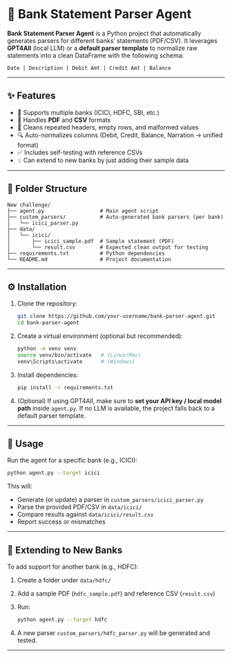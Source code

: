 # 🏦 Bank Statement Parser Agent

**Bank Statement Parser Agent** is a Python project that automatically generates parsers for different banks’ statements (PDF/CSV).
It leverages **GPT4All** (local LLM) or a **default parser template** to normalize raw statements into a clean DataFrame with the following schema:

`Date | Description | Debit Amt | Credit Amt | Balance`

---

## ✨ Features

* 🔄 Supports multiple banks (ICICI, HDFC, SBI, etc.)
* 📑 Handles **PDF** and **CSV** formats
* 🧹 Cleans repeated headers, empty rows, and malformed values
* 🔍 Auto-normalizes columns (Debit, Credit, Balance, Narration → unified format)
* ✅ Includes self-testing with reference CSVs
* 💡 Can extend to new banks by just adding their sample data

---

## 📂 Folder Structure

```plaintext
New challenge/
├── agent.py                  # Main agent script
├── custom_parsers/           # Auto-generated bank parsers (per bank)
│   └── icici_parser.py
├── data/
│   └── icici/
│       ├── icici_sample.pdf  # Sample statement (PDF)
│       └── result.csv        # Expected clean output for testing
├── requirements.txt          # Python dependencies
└── README.md                 # Project documentation
```

---

## ⚙️ Installation

1. Clone the repository:

   ```bash
   git clone https://github.com/your-username/bank-parser-agent.git
   cd bank-parser-agent
   ```

2. Create a virtual environment (optional but recommended):

   ```bash
   python -m venv venv
   source venv/bin/activate   # (Linux/Mac)
   venv\Scripts\activate      # (Windows)
   ```

3. Install dependencies:

   ```bash
   pip install -r requirements.txt
   ```

4. (Optional) If using GPT4All, make sure to **set your API key / local model path** inside `agent.py`.
   If no LLM is available, the project falls back to a default parser template.

---

## 🚀 Usage

Run the agent for a specific bank (e.g., ICICI):

```bash
python agent.py --target icici
```

This will:

* Generate (or update) a parser in `custom_parsers/icici_parser.py`
* Parse the provided PDF/CSV in `data/icici/`
* Compare results against `data/icici/result.csv`
* Report success or mismatches

---

## 📌 Extending to New Banks

To add support for another bank (e.g., HDFC):

1. Create a folder under `data/hdfc/`
2. Add a sample PDF (`hdfc_sample.pdf`) and reference CSV (`result.csv`)
3. Run:

   ```bash
   python agent.py --target hdfc
   ```
4. A new parser `custom_parsers/hdfc_parser.py` will be generated and tested.

---
